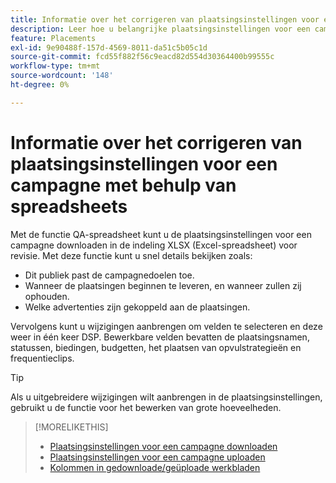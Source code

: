 ```yaml
---
title: Informatie over het corrigeren van plaatsingsinstellingen voor een campagne met behulp van spreadsheets
description: Leer hoe u belangrijke plaatsingsinstellingen voor een campagne kunt bekijken en bewerken met Excel QA-werkbladen.
feature: Placements
exl-id: 9e90488f-157d-4569-8011-da51c5b05c1d
source-git-commit: fcd55f882f56c9eacd82d554d30364400b99555c
workflow-type: tm+mt
source-wordcount: '148'
ht-degree: 0%

---
```


# Informatie over het corrigeren van plaatsingsinstellingen voor een campagne met behulp van spreadsheets

Met de functie QA-spreadsheet kunt u de plaatsingsinstellingen voor een campagne downloaden in de indeling XLSX (Excel-spreadsheet) voor revisie. Met deze functie kunt u snel details bekijken zoals:

* Dit publiek past de campagnedoelen toe.
* Wanneer de plaatsingen beginnen te leveren, en wanneer zullen zij ophouden.
* Welke advertenties zijn gekoppeld aan de plaatsingen.

Vervolgens kunt u wijzigingen aanbrengen om velden te selecteren en deze weer in één keer DSP. Bewerkbare velden bevatten de plaatsingsnamen, statussen, biedingen, budgetten, het plaatsen van opvulstrategieën en frequentieclips.

>[!TIP]
>
>Als u uitgebreidere wijzigingen wilt aanbrengen in de plaatsingsinstellingen, gebruikt u de functie voor het bewerken van grote hoeveelheden.<!-- add link once we have help on it -->

>[!MORELIKETHIS]
>
>* [Plaatsingsinstellingen voor een campagne downloaden](qa-sheet-download.md)
>* [Plaatsingsinstellingen voor een campagne uploaden](qa-sheet-upload.md)
>* [Kolommen in gedownloade/geüploade werkbladen](qa-sheet-columns.md)

